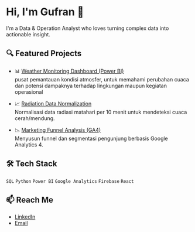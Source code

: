 # Hi, I'm Gufran 👋

I'm a Data & Operation Analyst who loves turning complex data into actionable insight.

## 🔍 Featured Projects

- 📊 [Weather Monitoring Dashboard (Power BI)](https://github.com/efendigufran/pbi-weather-station)  
  pusat pemantauan kondisi atmosfer, untuk memahami perubahan cuaca dan potensi dampaknya terhadap lingkungan maupun kegiatan operasional

- 📈 [Radiation Data Normalization](https://github.com/dbsgame/radiation-normalization)  
  Normalisasi data radiasi matahari per 10 menit untuk mendeteksi cuaca cerah/mendung.

- 📉 [Marketing Funnel Analysis (GA4)](https://github.com/dbsgame/ga4-marketing-funnel)  
  Menyusun funnel dan segmentasi pengunjung berbasis Google Analytics 4.

## 🛠 Tech Stack
`SQL` `Python` `Power BI` `Google Analytics` `Firebase` `React`

## 📫 Reach Me
- [LinkedIn](https://linkedin.com/in/gufranefendi)
- [Email](mailto:efendigufran@gmail.com)


<!--
**efendigufran/efendigufran** is a ✨ _special_ ✨ repository because its `README.md` (this file) appears on your GitHub profile.

Here are some ideas to get you started:

- 🔭 I’m currently working on ...
- 🌱 I’m currently learning ...
- 👯 I’m looking to collaborate on ...
- 🤔 I’m looking for help with ...
- 💬 Ask me about ...
- 📫 How to reach me: ...
- 😄 Pronouns: ...
- ⚡ Fun fact: ...
-->
